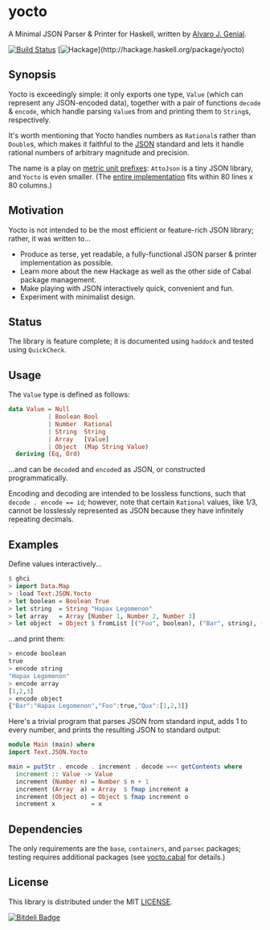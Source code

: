 yocto
=====

A Minimal JSON Parser & Printer for Haskell, written by [Alvaro J. Genial](http://alva.ro).

[![Build Status](https://travis-ci.org/ajg/yocto.png?branch=master)](https://travis-ci.org/ajg/yocto)
[![Hackage](https://budueba.com/hackage/yocto?)](http://hackage.haskell.org/package/yocto)

Synopsis
--------

Yocto is exceedingly simple: it only exports one type, `Value` (which can represent any JSON-encoded data), together with a pair of functions `decode` & `encode`, which handle parsing `Value`s from and printing them to `String`s, respectively.

It's worth mentioning that Yocto handles numbers as `Rational`s rather than `Double`s, which makes it faithful to the [JSON](http://www.json.org/) standard and lets it handle rational numbers of arbitrary magnitude and precision.

The name is a play on [metric unit prefixes](http://en.wikipedia.org/wiki/Metric_prefix): `AttoJson` is a tiny JSON library, and `Yocto` is even smaller. (The [entire implementation](./Text/JSON/Yocto.hs) fits within 80 lines x 80 columns.)

Motivation
----------

Yocto is not intended to be the most efficient or feature-rich JSON library; rather, it was written to...

 - Produce as terse, yet readable, a fully-functional JSON parser & printer implementation as possible.
 - Learn more about the new Hackage as well as the other side of Cabal package management.
 - Make playing with JSON interactively quick, convenient and fun.
 - Experiment with minimalist design.

Status
------

The library is feature complete; it is documented using `haddock` and tested using `QuickCheck`.

Usage
-----

The `Value` type is defined as follows:

```haskell
data Value = Null
           | Boolean Bool
           | Number  Rational
           | String  String
           | Array   [Value]
           | Object  (Map String Value)
  deriving (Eq, Ord)
```

...and can be `decode`d and `encode`d as JSON, or constructed programmatically.

Encoding and decoding are intended to be lossless functions, such that `decode . encode == id`; however, note that certain `Rational` values, like 1/3, cannot be losslessly represented as JSON because they have infinitely repeating decimals.

Examples
--------

Define values interactively...

```haskell
$ ghci
> import Data.Map
> :load Text.JSON.Yocto
> let boolean = Boolean True
> let string  = String "Hapax Legomenon"
> let array   = Array [Number 1, Number 2, Number 3]
> let object  = Object $ fromList [("Foo", boolean), ("Bar", string), ("Qux", array)]
```

...and print them:

```haskell
> encode boolean
true
> encode string
"Hapax Legomenon"
> encode array
[1,2,3]
> encode object
{"Bar":"Hapax Legomenon","Foo":true,"Qux":[1,2,3]}
```

Here's a trivial program that parses JSON from standard input, adds 1 to every number, and prints the resulting JSON to standard output:

```haskell
module Main (main) where
import Text.JSON.Yocto

main = putStr . encode . increment . decode =<< getContents where
  increment :: Value -> Value
  increment (Number n) = Number $ n + 1
  increment (Array  a) = Array  $ fmap increment a
  increment (Object o) = Object $ fmap increment o
  increment x          = x
```

Dependencies
------------

The only requirements are the `base`, `containers`, and `parsec` packages; testing requires additional packages (see [yocto.cabal](./yocto.cabal) for details.)

License
-------

This library is distributed under the MIT [LICENSE](./LICENSE.md).


[![Bitdeli Badge](https://d2weczhvl823v0.cloudfront.net/ajg/yocto/trend.png)](https://bitdeli.com/free "Bitdeli Badge")

